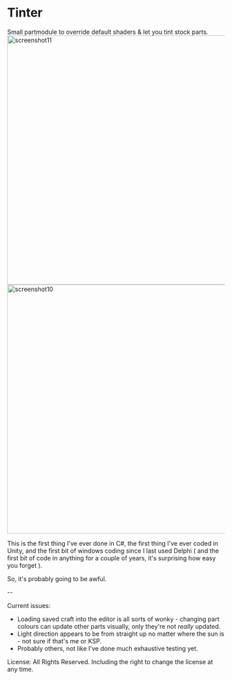 # Tinter
Small partmodule to override default shaders &amp; let you tint stock parts.
<a href="https://www.flickr.com/photos/64324284@N05/27075597976/in/dateposted/" title="screenshot11"><img src="https://farm8.staticflickr.com/7072/27075597976_162a8e4179_b.jpg" width="1024" height="576" alt="screenshot11"></a>
<a href="https://www.flickr.com/photos/64324284@N05/27094588625/in/dateposted/" title="screenshot10"><img src="https://farm8.staticflickr.com/7397/27094588625_7011a77267_b.jpg" width="1024" height="576" alt="screenshot10"></a>

This is the first thing I've ever done in C#, the first thing I've ever coded in Unity, and the first bit of windows coding 
since I last used Delphi ( and the first bit of code in anything for a couple of years, it's surprising how easy you forget ).

So, it's probably going to be awful.

--

Current issues:

- Loading saved craft into the editor is all sorts of wonky - changing part colours can update other parts visually, only they're not *really* updated.
- Light direction appears to be from straight up no matter where the sun is - not sure if that's me or KSP.
- Probably others, not like I've done much exhaustive testing yet.

License: All Rights Reserved. Including the right to change the license at any time.
